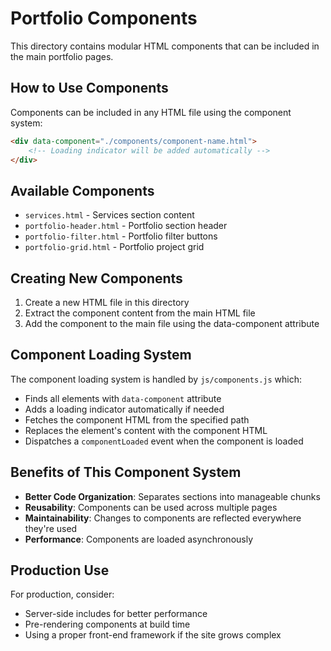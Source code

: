 # Portfolio Components

This directory contains modular HTML components that can be included in the main portfolio pages.

## How to Use Components

Components can be included in any HTML file using the component system:

```html
<div data-component="./components/component-name.html">
    <!-- Loading indicator will be added automatically -->
</div>
```

## Available Components

- `services.html` - Services section content
- `portfolio-header.html` - Portfolio section header
- `portfolio-filter.html` - Portfolio filter buttons
- `portfolio-grid.html` - Portfolio project grid

## Creating New Components

1. Create a new HTML file in this directory
2. Extract the component content from the main HTML file
3. Add the component to the main file using the data-component attribute

## Component Loading System

The component loading system is handled by `js/components.js` which:

- Finds all elements with `data-component` attribute
- Adds a loading indicator automatically if needed
- Fetches the component HTML from the specified path
- Replaces the element's content with the component HTML
- Dispatches a `componentLoaded` event when the component is loaded

## Benefits of This Component System

- **Better Code Organization**: Separates sections into manageable chunks
- **Reusability**: Components can be used across multiple pages
- **Maintainability**: Changes to components are reflected everywhere they're used
- **Performance**: Components are loaded asynchronously

## Production Use

For production, consider:
- Server-side includes for better performance
- Pre-rendering components at build time
- Using a proper front-end framework if the site grows complex

